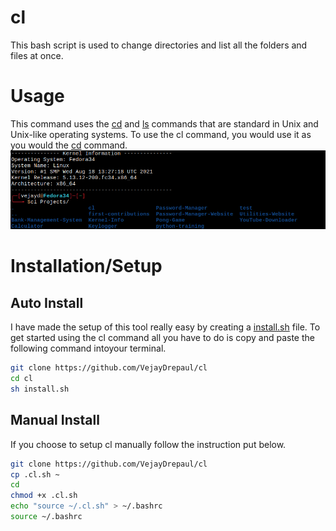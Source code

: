 # cl
This bash script is used to change directories and list all the folders and files at once.

# Usage
This command uses the [cd](https://en.wikipedia.org/wiki/Cd_(command)) and [ls](https://en.wikipedia.org/wiki/Ls) commands that are standard in Unix and Unix-like operating systems.
To use the cl command, you would use it as you would the [cd](https://en.wikipedia.org/wiki/Cd_(command)) command. 
![Screenshot](images/example.png)

# Installation/Setup
## Auto Install
I have made the setup of this tool really easy by creating a [install.sh](install.sh) file.
To get started using the cl command all you have to do is copy and paste the following command intoyour terminal.
```bash
git clone https://github.com/VejayDrepaul/cl
cd cl
sh install.sh
```
## Manual Install
If you choose to setup cl manually follow the instruction put below.
```bash
git clone https://github.com/VejayDrepaul/cl
cp .cl.sh ~
cd
chmod +x .cl.sh
echo "source ~/.cl.sh" > ~/.bashrc
source ~/.bashrc
```

